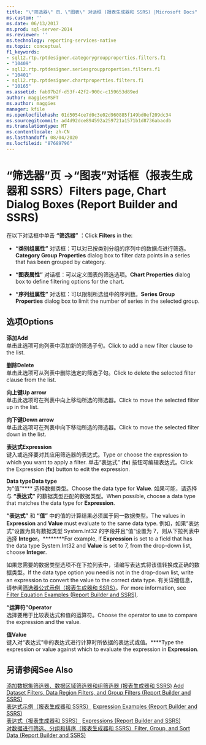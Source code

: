 ```yaml
---
title: "\"筛选器\" 页、\"图表\" 对话框 (报表生成器和 SSRS) |Microsoft Docs"
ms.custom: ''
ms.date: 06/13/2017
ms.prod: sql-server-2014
ms.reviewer: ''
ms.technology: reporting-services-native
ms.topic: conceptual
f1_keywords:
- sql12.rtp.rptdesigner.categorygroupproperties.filters.f1
- "10409"
- sql12.rtp.rptdesigner.seriesgroupproperties.filters.f1
- "10401"
- sql12.rtp.rptdesigner.chartproperties.filters.f1
- "10165"
ms.assetid: fab97b2f-d53f-42f2-900c-c159653d89ed
author: maggiesMSFT
ms.author: maggies
manager: kfile
ms.openlocfilehash: 01d5054ce7d0c3e02d960885f149bd0ef209dc34
ms.sourcegitcommit: ad4d92dce894592a259721a1571b1d8736abacdb
ms.translationtype: MT
ms.contentlocale: zh-CN
ms.lasthandoff: 08/04/2020
ms.locfileid: "87689796"
---
```

# <a name="filters-page-chart-dialog-boxes-report-builder-and-ssrs"></a><span data-ttu-id="22766-102">“筛选器”页 -&gt;“图表”对话框（报表生成器和 SSRS）</span><span class="sxs-lookup"><span data-stu-id="22766-102">Filters page, Chart Dialog Boxes (Report Builder and SSRS)</span></span>
  <span data-ttu-id="22766-103">在以下对话框中单击 **“筛选器”** ：</span><span class="sxs-lookup"><span data-stu-id="22766-103">Click **Filters** in the:</span></span>  
  
-   <span data-ttu-id="22766-104">**“类别组属性”** 对话框：可以对已按类别分组的序列中的数据点进行筛选。</span><span class="sxs-lookup"><span data-stu-id="22766-104">**Category Group Properties** dialog box to filter data points in a series that has been grouped by category.</span></span>  
  
-   <span data-ttu-id="22766-105">**“图表属性”** 对话框：可以定义图表的筛选选项。</span><span class="sxs-lookup"><span data-stu-id="22766-105">**Chart Properties** dialog box to define filtering options for the chart.</span></span>  
  
-   <span data-ttu-id="22766-106">**“序列组属性”** 对话框：可以限制所选组中的序列数。</span><span class="sxs-lookup"><span data-stu-id="22766-106">**Series Group Properties** dialog box to limit the number of series in the selected group.</span></span>  
  
## <a name="options"></a><span data-ttu-id="22766-107">选项</span><span class="sxs-lookup"><span data-stu-id="22766-107">Options</span></span>  
 <span data-ttu-id="22766-108">**添加**</span><span class="sxs-lookup"><span data-stu-id="22766-108">**Add**</span></span>  
 <span data-ttu-id="22766-109">单击此选项可向列表中添加新的筛选子句。</span><span class="sxs-lookup"><span data-stu-id="22766-109">Click to add a new filter clause to the list.</span></span>  
  
 <span data-ttu-id="22766-110">**删除**</span><span class="sxs-lookup"><span data-stu-id="22766-110">**Delete**</span></span>  
 <span data-ttu-id="22766-111">单击此选项可从列表中删除选定的筛选子句。</span><span class="sxs-lookup"><span data-stu-id="22766-111">Click to delete the selected filter clause from the list.</span></span>  
  
 <span data-ttu-id="22766-112">**向上键**</span><span class="sxs-lookup"><span data-stu-id="22766-112">**Up arrow**</span></span>  
 <span data-ttu-id="22766-113">单击此选项可在列表中向上移动所选的筛选器。</span><span class="sxs-lookup"><span data-stu-id="22766-113">Click to move the selected filter up in the list.</span></span>  
  
 <span data-ttu-id="22766-114">**向下键**</span><span class="sxs-lookup"><span data-stu-id="22766-114">**Down arrow**</span></span>  
 <span data-ttu-id="22766-115">单击此选项可在列表中向下移动所选的筛选器。</span><span class="sxs-lookup"><span data-stu-id="22766-115">Click to move the selected filter down in the list.</span></span>  
  
 <span data-ttu-id="22766-116">**表达式**</span><span class="sxs-lookup"><span data-stu-id="22766-116">**Expression**</span></span>  
 <span data-ttu-id="22766-117">键入或选择要对其应用筛选器的表达式。</span><span class="sxs-lookup"><span data-stu-id="22766-117">Type or choose the expression to which you want to apply a filter.</span></span> <span data-ttu-id="22766-118">单击“表达式” (**fx**) 按钮可编辑表达式。</span><span class="sxs-lookup"><span data-stu-id="22766-118">Click the Expression (**fx**) button to edit the expression.</span></span>  
  
 <span data-ttu-id="22766-119">**Data type**</span><span class="sxs-lookup"><span data-stu-id="22766-119">**Data type**</span></span>  
 <span data-ttu-id="22766-120">为“值”\*\*\*\* 选择数据类型。</span><span class="sxs-lookup"><span data-stu-id="22766-120">Choose the data type for **Value**.</span></span> <span data-ttu-id="22766-121">如果可能，请选择与 **“表达式”** 的数据类型匹配的数据类型。</span><span class="sxs-lookup"><span data-stu-id="22766-121">When possible, choose a data type that matches the data type for **Expression**.</span></span>  
  
 <span data-ttu-id="22766-122">**“表达式”** 和 **“值”** 中的值的计算结果必须属于同一数据类型。</span><span class="sxs-lookup"><span data-stu-id="22766-122">The values in **Expression** and **Value** must evaluate to the same data type.</span></span> <span data-ttu-id="22766-123">例如，如果“表达式”设置为具有数据类型 System.Int32 的字段并且“值”设置为 7，则从下拉列表中选择 **Integer**。\*\*\*\*\*\*\*\*</span><span class="sxs-lookup"><span data-stu-id="22766-123">For example, if **Expression** is set to a field that has the data type System.Int32 and **Value** is set to 7, from the drop-down list, choose **Integer**.</span></span>  
  
 <span data-ttu-id="22766-124">如果您需要的数据类型选项不在下拉列表中，请编写表达式将该值转换成正确的数据类型。</span><span class="sxs-lookup"><span data-stu-id="22766-124">If the data type option you need is not in the drop-down list, write an expression to convert the value to the correct data type.</span></span> <span data-ttu-id="22766-125">有关详细信息，请参阅[筛选器公式示例（报表生成器和 SSRS）](report-design/filter-equation-examples-report-builder-and-ssrs.md)。</span><span class="sxs-lookup"><span data-stu-id="22766-125">For more information, see [Filter Equation Examples &#40;Report Builder and SSRS&#41;](report-design/filter-equation-examples-report-builder-and-ssrs.md).</span></span>  
  
 <span data-ttu-id="22766-126">**“运算符”**</span><span class="sxs-lookup"><span data-stu-id="22766-126">**Operator**</span></span>  
 <span data-ttu-id="22766-127">选择要用于比较表达式和值的运算符。</span><span class="sxs-lookup"><span data-stu-id="22766-127">Choose the operator to use to compare the expression and the value.</span></span>  
  
 <span data-ttu-id="22766-128">**值**</span><span class="sxs-lookup"><span data-stu-id="22766-128">**Value**</span></span>  
 <span data-ttu-id="22766-129">键入对“表达式”中的表达式进行计算时所依据的表达式或值。\*\*\*\*</span><span class="sxs-lookup"><span data-stu-id="22766-129">Type the expression or value against which to evaluate the expression in **Expression**.</span></span>  
  
## <a name="see-also"></a><span data-ttu-id="22766-130">另请参阅</span><span class="sxs-lookup"><span data-stu-id="22766-130">See Also</span></span>  
 <span data-ttu-id="22766-131">[添加数据集筛选器、数据区域筛选器和组筛选器 &#40;报表生成器和 SSRS&#41;](report-design/add-dataset-filters-data-region-filters-and-group-filters.md) </span><span class="sxs-lookup"><span data-stu-id="22766-131">[Add Dataset Filters, Data Region Filters, and Group Filters &#40;Report Builder and SSRS&#41;](report-design/add-dataset-filters-data-region-filters-and-group-filters.md) </span></span>  
 <span data-ttu-id="22766-132">[表达式示例（报表生成器和 SSRS）](report-design/expression-examples-report-builder-and-ssrs.md) </span><span class="sxs-lookup"><span data-stu-id="22766-132">[Expression Examples &#40;Report Builder and SSRS&#41;](report-design/expression-examples-report-builder-and-ssrs.md) </span></span>  
 <span data-ttu-id="22766-133">[表达式（报表生成器和 SSRS）](report-design/expressions-report-builder-and-ssrs.md) </span><span class="sxs-lookup"><span data-stu-id="22766-133">[Expressions &#40;Report Builder and SSRS&#41;](report-design/expressions-report-builder-and-ssrs.md) </span></span>  
 [<span data-ttu-id="22766-134">对数据进行筛选、分组和排序（报表生成器和 SSRS）</span><span class="sxs-lookup"><span data-stu-id="22766-134">Filter, Group, and Sort Data &#40;Report Builder and SSRS&#41;</span></span>](report-design/filter-group-and-sort-data-report-builder-and-ssrs.md)  
  
  

